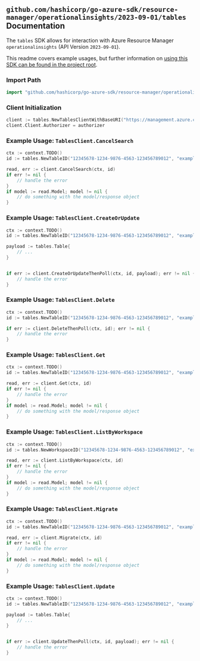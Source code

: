 
## `github.com/hashicorp/go-azure-sdk/resource-manager/operationalinsights/2023-09-01/tables` Documentation

The `tables` SDK allows for interaction with Azure Resource Manager `operationalinsights` (API Version `2023-09-01`).

This readme covers example usages, but further information on [using this SDK can be found in the project root](https://github.com/hashicorp/go-azure-sdk/tree/main/docs).

### Import Path

```go
import "github.com/hashicorp/go-azure-sdk/resource-manager/operationalinsights/2023-09-01/tables"
```


### Client Initialization

```go
client := tables.NewTablesClientWithBaseURI("https://management.azure.com")
client.Client.Authorizer = authorizer
```


### Example Usage: `TablesClient.CancelSearch`

```go
ctx := context.TODO()
id := tables.NewTableID("12345678-1234-9876-4563-123456789012", "example-resource-group", "workspaceName", "tableName")

read, err := client.CancelSearch(ctx, id)
if err != nil {
	// handle the error
}
if model := read.Model; model != nil {
	// do something with the model/response object
}
```


### Example Usage: `TablesClient.CreateOrUpdate`

```go
ctx := context.TODO()
id := tables.NewTableID("12345678-1234-9876-4563-123456789012", "example-resource-group", "workspaceName", "tableName")

payload := tables.Table{
	// ...
}


if err := client.CreateOrUpdateThenPoll(ctx, id, payload); err != nil {
	// handle the error
}
```


### Example Usage: `TablesClient.Delete`

```go
ctx := context.TODO()
id := tables.NewTableID("12345678-1234-9876-4563-123456789012", "example-resource-group", "workspaceName", "tableName")

if err := client.DeleteThenPoll(ctx, id); err != nil {
	// handle the error
}
```


### Example Usage: `TablesClient.Get`

```go
ctx := context.TODO()
id := tables.NewTableID("12345678-1234-9876-4563-123456789012", "example-resource-group", "workspaceName", "tableName")

read, err := client.Get(ctx, id)
if err != nil {
	// handle the error
}
if model := read.Model; model != nil {
	// do something with the model/response object
}
```


### Example Usage: `TablesClient.ListByWorkspace`

```go
ctx := context.TODO()
id := tables.NewWorkspaceID("12345678-1234-9876-4563-123456789012", "example-resource-group", "workspaceName")

read, err := client.ListByWorkspace(ctx, id)
if err != nil {
	// handle the error
}
if model := read.Model; model != nil {
	// do something with the model/response object
}
```


### Example Usage: `TablesClient.Migrate`

```go
ctx := context.TODO()
id := tables.NewTableID("12345678-1234-9876-4563-123456789012", "example-resource-group", "workspaceName", "tableName")

read, err := client.Migrate(ctx, id)
if err != nil {
	// handle the error
}
if model := read.Model; model != nil {
	// do something with the model/response object
}
```


### Example Usage: `TablesClient.Update`

```go
ctx := context.TODO()
id := tables.NewTableID("12345678-1234-9876-4563-123456789012", "example-resource-group", "workspaceName", "tableName")

payload := tables.Table{
	// ...
}


if err := client.UpdateThenPoll(ctx, id, payload); err != nil {
	// handle the error
}
```
